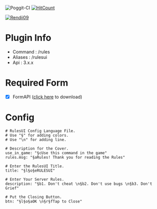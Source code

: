 ![Poggit-CI](https://poggit.pmmp.io/ci.shield/Rendii09/RulesUI/RulesUI)
[![HitCount](http://hits.dwyl.com/Rendii09/RulesUI.svg)](http://hits.dwyl.com/Rendii09/RulesUI)

[![Rendii09](https://i.ibb.co/mBZ7StQ/Rendii09-Rules-UI.jpg)]()

# Plugin Info
 - Command : /rules
 - Aliases : /rulesui
 - Api : 3.x.x

# Required Form
- [x] FormAPI ([click here](https://poggit.pmmp.io/p/FormAPI) to download)

# Config
```
# RulesUI Config Language File.
# Use "§" for adding colors.
# Use "\n" for adding line.

# Description for the Cover.
use_in_game: "§cUse this command in the game"
rules.msg: "§aRules! Thank you for reading the Rules"

# Enter the RulesUI Title.
title: "§l§o§eRULESUI"

# Enter Your Server Rules.
description: "§b1. Don't cheat \n§b2. Don't use bugs \n§b3. Don't Grief"

# Put the Closing Button.
btn: "§l§o§aOK \n§r§fTap to Close"

```
